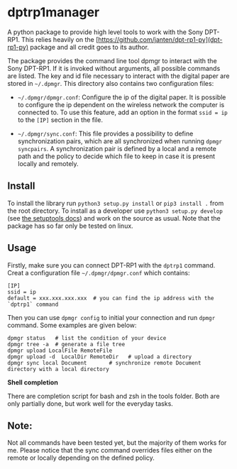 # dptrp1manager

A python package to provide high level tools to work with the Sony DPT-RP1.
This relies heavily on the [https://github.com/janten/dpt-rp1-py](dpt-rp1-py)
package and all credit goes to its author.

The package provides the command line tool dpmgr to interact with the Sony
DPT-RP1. If it is invoked without arguments, all possible commands are listed.
The key and id file necessary to interact with the digital paper are stored in
`~/.dpmgr`. This directory also contains two configuration files:

- `~/.dpmgr/dpmgr.conf`: Configure the ip of the digital paper. It is possible
  to configure the ip dependent on the wireless network the computer is
  connected to. To use this feature, add an option in the format `ssid = ip` to
  the `[IP]` section in the file.


- `~/.dpmgr/sync.conf`: This file provides a possibility to define
  synchronization pairs, which are all synchronized when running `dpmgr
  syncpairs`. A synchronization pair is defined by a local and a remote path
  and the policy to decide which file to keep in case it is present locally and
  remotely.

## Install

To install the library run `python3 setup.py install` or `pip3 install .` from
the root directory. To install as a developer use `python3 setup.py develop`
(see [the setuptools
docs](http://setuptools.readthedocs.io/en/latest/setuptools.html#development-mode))
and work on the source as usual. Note that the package has so far only be tested
on linux.


## Usage

Firstly, make sure you can connect DPT-RP1 with the `dptrp1` command.
Creat a configuration file `~/.dpmgr/dpmgr.conf` which contains:

    [IP]
    ssid = ip
    default = xxx.xxx.xxx.xxx  # you can find the ip address with the `dptrp1` command

Then you can use `dpmgr config`  to initial your connection and run `dpmgr` command.
Some examples are given below:

    dpmgr status   # list the condition of your device
    dpmgr tree -a  # generate a file tree 
    dpmgr upload LocalFile RemoteFile
    dpmgr upload -d  LocalDir RemoteDir   # upload a directory
    dpmgr sync local Document       # synchronize remote Document directory with a local directory

**Shell completion**

There are completion script for bash and zsh in the tools folder. Both are only
partially done, but work well for the everyday tasks.


## Note:

Not all commands have been tested yet, but the majority of them works for me.
Please notice that the sync command overrides files either on the remote or
locally depending on the defined policy.
